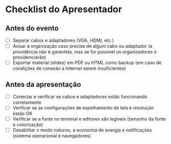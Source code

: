 # Checklist do Apresentador

## Antes do evento

- [ ] Separar cabos e adaptadores (VGA, HDMI, etc.)
- [ ] Avisar à organização caso precise de algum cabo ou adaptador (a providência não é garantida, mas se for possível os organizadores o providenciarão)
- [ ] Exportar material (slides) em PDF ou HTML como backup (em caso de condições de conexão à Internet serem insuficientes)

## Antes da apresentação

- [ ] Conectar e verificar se cabos e adaptadores estão funcionando corretamente
- [ ] Verificar se as configurações de espelhamento de tela e resolução estão OK
- [ ] Verificar se a fonte no terminal e editores são legíveis (tamanho da fonte e colorização)
- [ ] Desabilitar o modo noturno, a economia de energia e notificações (sistema operacional e navegadores)
